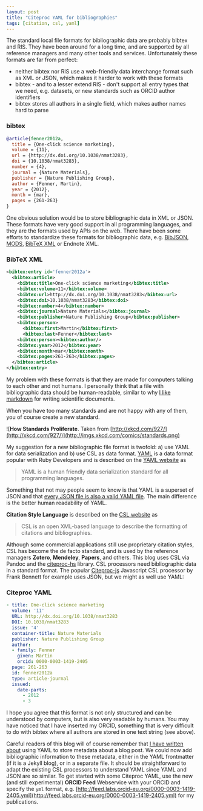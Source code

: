```yaml
---
layout: post
title: "Citeproc YAML for bibliographies"
tags: [citation, csl, yaml]
---
```

The standard local file formats for bibliographic data are probably bibtex and RIS. They have been around for a long time, and are supported by all reference managers and many other tools and services. Unfortunately these formats are far from perfect<!--more-->:

* neither bibtex nor RIS use a web-friendly data interchange format such as XML or JSON, which makes it harder to work with these formats
* bibtex - and to a lesser extend RIS - don't support all entry types that we need, e.g. datasets, or new standards such as ORCID author identifiers
* bibtex stores all authors in a single field, which makes author names hard to parse

### bibtex
```bibtex
@article{fenner2012a,
  title = {One-click science marketing},
  volume = {11},
  url = {http://dx.doi.org/10.1038/nmat3283},
  doi = {10.1038/nmat3283},
  number = {4},
  journal = {Nature Materials},
  publisher = {Nature Publishing Group},
  author = {Fenner, Martin},
  year = {2012},
  month = {mar},
  pages = {261-263}
}
```

One obvious solution would be to store bibliographic data in XML or JSON. These formats have very good support in all programming languages, and they are the formats used by APIs on the web. There have been some efforts to standardize these formats for bibliographic data, e.g. [BibJSON](http://www.bibjson.org/), [MODS](http://www.loc.gov/standards/mods/), [BibTeX XML](http://bibtexml.sourceforge.net/) or Endnote XML.

### BibTeX XML
```xml
<bibtex:entry id='fenner2012a'>
  <bibtex:article>
    <bibtex:title>One-click science marketing</bibtex:title>
    <bibtex:volume>11</bibtex:volume>
    <bibtex:url>http://dx.doi.org/10.1038/nmat3283</bibtex:url>
    <bibtex:doi>10.1038/nmat3283</bibtex:doi>
    <bibtex:number>4</bibtex:number>
    <bibtex:journal>Nature Materials</bibtex:journal>
    <bibtex:publisher>Nature Publishing Group</bibtex:publisher>
    <bibtex:person>
      <bibtex:first>Martin</bibtex:first>
      <bibtex:last>Fenner</bibtex:last>
    <bibtex:person><bibtex:author/>
    <bibtex:year>2012</bibtex:year>
    <bibtex:month>mar</bibtex:month>
    <bibtex:pages>261-263</bibtex:pages>
  </bibtex:article>
</bibtex:entry>
```

My problem with these formats is that they are made for computers talking to each other and not humans. I personally think that a file with bibliographic data should be human-readable, similar to why [I like markdown](/2012/12/13/a-call-for-scholarly-markdown/) for writing scientific documents.

When you have too many standards and are not happy with any of them, you of course create a new standard.

![**How Standards Proliferate**. Taken from [http://xkcd.com/927/](http://xkcd.com/927/)](http://imgs.xkcd.com/comics/standards.png)

My suggestion for a new bibliographic file format is twofold: a) use YAML for data serialization and b) use CSL as data format. [YAML](http://www.yaml.org/spec/1.2/spec.html) is a data format popular with Ruby Developers and is described on the [YAML website](http://yaml.org) as

> YAML is a human friendly data serialization standard for all programming languages.

Something that not may people seem to know is that YAML is a superset of JSON and that [every JSON file is also a valid YAML file](http://yaml.org/spec/1.2/spec.html#id2759572). The main difference is the better human readability of YAML.

**Citation Style Language** is described on the [CSL website](http://citationstyles.org) as

> CSL is an open XML-based language to describe the formatting of citations and bibliographies.

Although some commercial applications still use proprietary citation styles, CSL has become the de facto standard, and is used by the reference managers **Zotero**, **Mendeley**, **Papers**, and others. This blog uses CSL via Pandoc and the [citeproc-hs](http://code.google.com/p/citeproc-hs/) library. CSL processors need bibliographic data in a standard format. The popular [Citeproc-js](https://bitbucket.org/fbennett/citeproc-js/wiki/Home) Javascript CSL processor by Frank Bennett for example uses JSON, but we might as well use YAML:

### Citeproc YAML
```yaml
- title: One-click science marketing
  volume: '11'
  URL: http://dx.doi.org/10.1038/nmat3283
  DOI: 10.1038/nmat3283
  issue: '4'
  container-title: Nature Materials
  publisher: Nature Publishing Group
  author:
  - family: Fenner
    given: Martin
    orcid: 0000-0003-1419-2405
  page: 261-263
  id: fenner2012a
  type: article-journal
  issued:
    date-parts:
      - 2012
      - 3
```

I hope you agree that this format is not only structured and can be understood by computers, but is also very readable by humans. You may have noticed that I have inserted my ORCID, something that is very difficult to do with bibtex where all authors are stored in one text string (see above).

Careful readers of this blog will of course remember that [I have written about](/2013/06/29/metadata-in-scholarly-markdown/) using YAML to store metadata about a blog post. We could now add bibliographic information to these metadata, either in the YAML frontmatter (if it is a Jekyll blog), or in a separate file. It should be straightforward to adapt the existing CSL processors to understand YAML since YAML and JSON are so similar. To get started with some Citeproc YAML, use the new (and still experimental) **ORCID Feed** Webservice with your ORCID and specify the `yml` format, e.g. [http://feed.labs.orcid-eu.org/0000-0003-1419-2405.yml](http://feed.labs.orcid-eu.org/0000-0003-1419-2405.yml) for my publications.